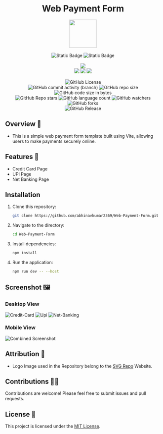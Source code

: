 <div align="center">
     <h1 align="center">Web Payment Form</h1>
     <img src="https://github.com/abhinavkumar2369/Web-Payment-Form/assets/170245635/a20bd7a7-557d-4624-806d-4840bf87c95d" height=90px width=90px/>
     <br/>
     <br/>
     <img alt="Static Badge" src="https://img.shields.io/badge/Python-7F00FF?style=for-the-badge">
     <img alt="Static Badge" src="https://img.shields.io/badge/GUI%20Application-red?style=for-the-badge">
     <br/>
     <br/>
     <!-- Open Source -->
     <img src="https://badges.frapsoft.com/os/v1/open-source.svg?v=103">
     <br/>
     <!-- Contributions -->
     <img src="https://img.shields.io/static/v1.svg?label=Contributions&message=Welcome&color=#013220">
     <!-- Built By -->
     <img src="https://img.shields.io/badge/Built%20by-Abhinav%20Kumar-0059b3">
     <!-- Maintained -->
     <img src="https://img.shields.io/static/v1.svg?label=Maintained&message=Yes&color=red">
     <br/>
     <!-- --------------------------------------------- -->
     <br/>
     <!-- License -->
     <img alt="GitHub License" src="https://img.shields.io/github/license/abhinavkumar2369/Web-Payment-Form">
     <br/>
     <!-- Commit Count -->
     <img alt="GitHub commit activity (branch)" src="https://img.shields.io/github/commit-activity/t/abhinavkumar2369/Web-Payment-Form/main">
     <!-- Repo Size -->
     <img alt="GitHub repo size" src="https://img.shields.io/github/repo-size/abhinavkumar2369/Web-Payment-Form?style=flat&color=orange">
     <!-- Repo Code -->
     <img alt="GitHub code size in bytes" src="https://img.shields.io/github/languages/code-size/abhinavkumar2369/Web-Payment-Form">
     <br/>
     <img alt="GitHub Repo stars" src="https://img.shields.io/github/stars/abhinavkumar2369/Web-Payment-Form?style=flat&color=orange">
     <!-- Language Count -->
     <img alt="GitHub language count" src="https://img.shields.io/github/languages/count/abhinavkumar2369/Web-Payment-Form">
     <!-- Watchers -->
     <img alt="GitHub watchers" src="https://img.shields.io/github/watchers/abhinavkumar2369/Web-Payment-Form?style=flat">
     <!-- Forks -->
     <img alt="GitHub forks" src="https://img.shields.io/github/forks/abhinavkumar2369/Web-Payment-Form?style=flat&color=orange">
     <br/>
     <img alt="GitHub Release" src="https://img.shields.io/github/v/release/abhinavkumar2369/Web-Payment-Form">
</div>



<!------------------------------------------------->



## Overview 🌟

- This is a simple web payment form template built using Vite, allowing users to make payments securely online.



<!------------------------------------------------->



## Features 🚀

- Credit Card Page
- UPI Page
- Net Banking Page



<!------------------------------------------------->



## Installation

1. Clone this repository:

   ```bash
   git clone https://github.com/abhinavkumar2369/Web-Payment-Form.git
   ```


2. Navigate to the directory:

    ```bash
    cd Web-Payment-Form
    ```

3. Install dependencies:
   
    ```bash
    npm install
    ```

4. Run the application:
   
   ```bash
   npm run dev -- --host
   ```



<!------------------------------------------------->


## Screenshot 🖼️

### Desktop View
![Credit-Card](https://github.com/user-attachments/assets/bc242141-37d8-4721-bcb6-c360928273d7)
![Upi](https://github.com/user-attachments/assets/e10b86b0-f639-480f-8aaa-daad613adbf4)
![Net-Banking](https://github.com/user-attachments/assets/6108035b-99c9-4e6d-99d4-f7a8d49fa218)

### Mobile View
![Combined Screenshot](https://github.com/user-attachments/assets/ed64382c-973d-4fbb-8860-2254e21d31ba)


<!------------------------------------------------->



## Attribution 🙏
- Logo Image used in the Repository belong to the [SVG Repo](https://www.svgrepo.com/) Website.



<!------------------------------------------------->



## Contributions 🧑‍💻
Contributions are welcome! Please feel free to submit issues and pull requests.


## License 🪪
This project is licensed under the [MIT License](LICENSE).
